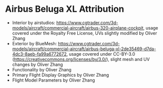# Airbus Beluga XL Attribution

* Interior by airstudios: https://www.cgtrader.com/3d-models/aircraft/commercial-aircraft/airbus-320-airplane-cockpit, usage covered under the Royalty Free License, UVs slightly modified by Oliver Zhang
* Exterior by BlueMesh: https://www.cgtrader.com/3d-models/aircraft/commercial-aircraft/airbus-beluga-xl-2de35469-d7da-4dc3-8aeb-fa99a6772672, usage covered under CC-BY-3.0 (https://creativecommons.org/licenses/by/3.0/), slight mesh and UV changes by Oliver Zhang
* Functionality by Oliver Zhang
* Primary Flight Display Graphics by Oliver Zhang
* Flight Model Parameters by Oliver Zhang
